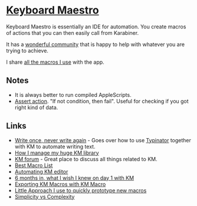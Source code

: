 # [Keyboard Maestro](https://www.keyboardmaestro.com/main/)
Keyboard Maestro is essentially an IDE for automation. You create macros of actions that you can then easily call from Karabiner.

It has a [wonderful community](https://forum.keyboardmaestro.com/) that is happy to help with whatever you are trying to achieve.

I share [all the macros I use](km-macros.md) with the app.

## Notes
- It is always better to run compiled AppleScripts.
- [Assert action](https://forum.keyboardmaestro.com/t/assert-action/8374). "If not condition, then fail". Useful for checking if you got right kind of data.

## Links
- [Write once, never write again](https://medium.com/@nikitavoloboev/write-once-never-write-again-c2fa1f6c4e8) - Goes over how to use [Typinator](../typinator.md) together with KM to automate writing text.
- [How I manage my huge KM library](https://forum.keyboardmaestro.com/t/notation-i-use-to-manage-my-macros/8907)
- [KM forum](https://forum.keyboardmaestro.com/latest) - Great place to discuss all things related to KM.
- [Best Macro List](https://forum.keyboardmaestro.com/t/best-macro-list/4118)
- [Automating KM editor](https://forum.keyboardmaestro.com/t/automating-the-keyboard-maestro-editor/4184/31)
- [6 months in, what I wish I knew on day 1 with KM](https://forum.keyboardmaestro.com/t/6-months-in-what-i-wish-i-knew-on-day-1-with-keyboard-maestro/4949)
- [Exporting KM Macros with KM Macro](http://chauncey.io/projects/keyboard-maestro-export-macros/)
- [Little Approach I use to quickly prototype new macros](https://forum.keyboardmaestro.com/t/little-approach-i-use-to-quickly-prototype-new-macros/8091)
- [Simplicity vs Complexity](https://forum.keyboardmaestro.com/t/simplicity-vs-complexity/11259)